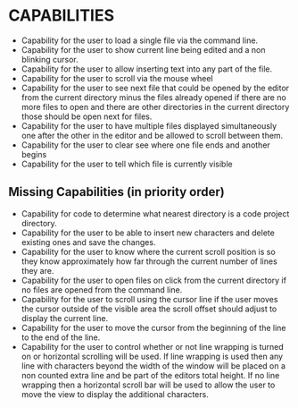 # CAPABILITIES

* Capability for the user to load a single file via the command line.
* Capability for the user to show current line being edited and a non blinking cursor.
* Capability for the user to allow inserting text into any part of the file.
* Capability for the user to scroll via the mouse wheel
* Capability for the user to see next file that could be opened by the editor from the current directory minus the files already opened if there are no more files to open and there are other directories in the current directory those should be open next for files.
* Capability for the user to have multiple files displayed simultaneously one after the other in the editor and be allowed to scroll between them.
* Capability for the user to clear see where one file ends and another begins
* Capability for the user to tell which file is currently visible

## Missing Capabilities (in priority order)

* Capability for code to determine what nearest directory is a code project directory.
* Capability for the user to be able to insert new characters and delete existing ones and save the changes.
* Capability for the user to know where the current scroll position is so they know approximately how far through the current number of lines they are.
* Capability for the user to open files on click from the current directory if no files are opened from the command line.
* Capability for the user to scroll using the cursor line if the user moves the cursor outside of the visible area the scroll offset should adjust to display the current line.
* Capability for the user to move the cursor from the beginning of the line to the end of the line.
* Capability for the user to control whether or not line wrapping is turned on or horizontal scrolling will be used. If line wrapping is used then any line with characters beyond the width of the window will be placed on a non counted extra line and be part of the editors total height. If no line wrapping then a horizontal scroll bar will be used to allow the user to move the view to display the additional characters.

